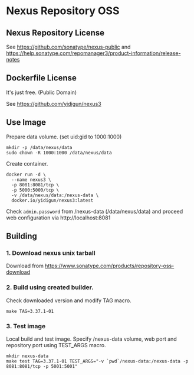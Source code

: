 # Nexus Repository OSS

## Nexus Repository License

See https://github.com/sonatype/nexus-public and https://help.sonatype.com/repomanager3/product-information/release-notes

## Dockerfile License

It's just free. (Public Domain)

See https://github.com/yidigun/nexus3

## Use Image

Prepare data volume. (set uid:gid to 1000:1000)

```shell
mkdir -p /data/nexus/data
sudo chown -R 1000:1000 /data/nexus/data
```

Create container.

```shell
docker run -d \
  --name nexus3 \
  -p 8081:8081/tcp \
  -p 5000:5000/tcp \
  -v /data/nexus/data:/nexus-data \
  docker.io/yidigun/nexus3:latest
```

Check ```admin.password``` from /nexus-data (/data/nexus/data)
and proceed web configuration via http://localhost:8081

## Building

### 1. Download nexus unix tarball

Download from https://www.sonatype.com/products/repository-oss-download

### 2. Build using created builder.

Check downloaded version and modify TAG macro.

```shell
make TAG=3.37.1-01
```

### 3. Test image

Local build and test image. Specify /nexus-data volume, web port and repository port using TEST_ARGS macro.

```shell
mkdir nexus-data
make test TAG=3.37.1-01 TEST_ARGS="-v `pwd`/nexus-data:/nexus-data -p 8081:8081/tcp -p 5001:5001"
```
